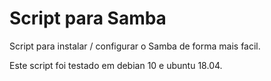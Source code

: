 # Script para Samba
Script para instalar / configurar o Samba de forma mais facil.

Este script foi testado em debian 10 e ubuntu 18.04.
